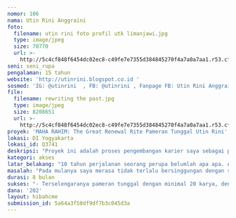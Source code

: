 ```yaml
---
nomor: 106
nama: Utin Rini Anggraini
foto:
  filename: utin rini foto profil utk limanjawi.jpg
  type: image/jpeg
  size: 70770
  url: >-
    http://5c4cf848f6454dc02ec8-c49fe7e7355d384845270f4a7a0a7aa1.r53.cf2.rackcdn.com/160419c6-62fe-4e00-9ef4-f436046bd86c/utin%20rini%20foto%20profil%20utk%20limanjawi.jpg
seni: seni_rupa
pengalaman: 15 tahun
website: 'http://utinrini.blogspot.co.id '
sosmed: 'IG: @utinrini  , FB: @utinrini , Fanpage FB: Utin Rini Anggraini'
file:
  filename: rewriting the past.jpg
  type: image/jpeg
  size: 8208651
  url: >-
    http://5c4cf848f6454dc02ec8-c49fe7e7355d384845270f4a7a0a7aa1.r53.cf2.rackcdn.com/dffef4ba-f4e1-4298-b2fb-94f8140745af/rewriting%20the%20past.jpg
proyek: 'MAHA RAHIM: The Great Renewal Rite Pameran Tunggal Utin Rini'
lokasi: DI Yogyakarta
lokasi_id: Q3741
deskripsi: "Proyek ini adalah proses pengembangan karier saya sebagai perupa.\r\nProses pengembangan karier ini meliputi:\r\n-\tRiset dan pengembangan disain karya.\r\n-\tProduksi karya-karya.\r\n-\tPameran tunggal.\r\n-\tPromosi dan publikasi.\r\n"
kategori: akses
latar_belakang: "10 tahun perjalanan seorang perupa belumlah apa apa. Apalagi sebagai perempuan, saya pernah beberapa kali mengalami jeda berkarya, terutama selepas melahirkan. Setelah melahirkan anak kedua di tahun 2007, saya memulai membuat karya karya lukisan dan mengikuti pameran. 15 tahun perjalanan seorang perupa belumlah apa apa. Apalagi sebagai perempuan, saya pernah beberapa kali mengalami jeda berkarya, terutama selepas melahirkan. Saya menghitung awal karier saya sebagai perupa adalah pada tahun 2002, pada saat saya mendapat kesempatan menjadi menjadi 100 seniman yang terpilih mengikuti Phillip Moris Art Award. Karya-karya saya sebelum menikah adalah menggunakan media seni grafis terutama teknik etsa. Setelah melahirkan anak pertama di tahun 2004, saya mengalami jeda berkarya karena kesibukan merawat bayi. Hal tersebut berlanjut hingga kelahiran anak kedua saya di tahun 2006. Pada tahun 2007 saya kembali aktif berkarya dengan menggunakan media lukisan cat akrilik, yang lebih aman dikerjakan di rumah. \r\nSaya mengalami hambatan berkarya kembali pada tahun 2010, ketika anak-anak membutuhkan perhatian lebih karena bersekolah. Hal tersebut membuat saya sampai hari ini belum pernah pameran tunggal, sebuah aktivitas yang saya dambakan sebagai seorang perupa.\r\n"
masalah: "Pada mulanya saya merasa tidak terlalu bersinggungan dengan soal keperempuanan. Bahkan saya menghindari label sebagai seniman perempuan yang sering dijadikan permakluman dalam dunia seni rupa Indonesia yang didominasi oleh laki-laki. Karya saya dahulu lebih mempersoalkan tentang diri saya. Dalam periode “Great Asian and Sensuality” karya saya mengangkat keinginan saya untuk mendobrak hal-hal yang dianggap tabu dalam masyarakat. Dalam posisi saya sekarang, tema perempuan itu ternyata tidak bisa saya hindari, sebagai seorang ibu dan perempuan. Karya saya sekarang merupakan bagian dari pernyataan saya mengenai perempuan dengan menggunakan pengalaman dan pemahaman saya.\r\nProyek ini saya gunakan untuk menampilkan perkembangan karya saya terkini yang secara filosofis menghubungkan antara rahim perempuan, alam, masalalu, dan masakini. Saya akan meriset mengenai warisan kebijaksanaan masa lalu tentang perempuan, terutama mengenai pengobatan, makanan, dan reproduksi."
durasi: 8 bulan
sukses: "- Terselengaranya pameran tunggal dengan minimal 20 karya, dengan sistem kuratorial, presentasi, promosi, dan publikasi yang dikerjakan secara profesional.\r\n- Dikunjungi oleh 1.500 orang\r\n- Mendapat liputan dari media nasional"
dana: '202'
layout: hibahcme
submission_id: 5a64a3f58df9df7b3c045d3a
---
```

